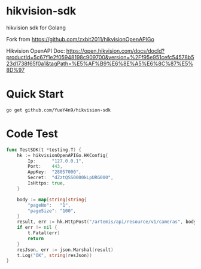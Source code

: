 # hikvision-sdk
hikvision sdk for Golang

Fork from https://github.com/zxbit2011/hikvisionOpenAPIGo

Hikvision OpenAPI Doc: https://open.hikvision.com/docs/docId?productId=5c67f1e2f05948198c909700&version=%2Ff95e951cefc54578b523d1738f65f0a1&tagPath=%E5%AF%B9%E6%8E%A5%E6%8C%87%E5%8D%97

# Quick Start

```shell
go get github.com/YueY4n9/hikvision-sdk
```

# Code Test

```go
func TestSDK(t *testing.T) {
	hk := hikvisionOpenAPIGo.HKConfig{
		Ip:      "127.0.0.1",
		Port:    443,
		AppKey:  "28057000",
		Secret:  "dZztQSS0000kLpURG000",
		IsHttps: true,
	}

	body := map[string]string{
		"pageNo":   "1",
		"pageSize": "100",
	}
	result, err := hk.HttpPost("/artemis/api/resource/v1/cameras", body, 15)
	if err != nil {
		t.Fatal(err)
		return
	}
	resJson, err := json.Marshal(result)
	t.Log("OK", string(resJson))
}
```